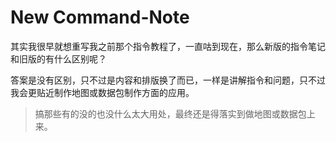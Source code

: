 # New Command-Note

其实我很早就想重写我之前那个指令教程了，一直咕到现在，那么新版的指令笔记和旧版的有什么区别呢？

答案是没有区别，只不过是内容和排版换了而已，一样是讲解指令和问题，只不过我会更贴近制作地图或数据包制作方面的应用。

> 搞那些有的没的也没什么太大用处，最终还是得落实到做地图或数据包上来。
